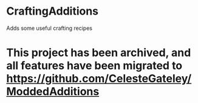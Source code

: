 # CraftingAdditions
Adds some useful crafting recipes

# This project has been archived, and all features have been migrated to https://github.com/CelesteGateley/ModdedAdditions
